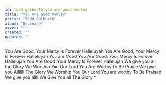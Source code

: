 ```yaml
---
id: todd-galberth-you-are-good-medley
title: "You Are Good Medley"
artist: "Todd Galberth"
album: "Decrease"
cover: ""
created: ""
updated: ""
---
```


You Are Good, Your Mercy Is Forever
Halleluyah
You Are Good, Your Mercy Is Forever
Halleluyah
You are Good
You Are Good, Your Mercy Is Forever
Hallelujah
You Are Good, Your Mercy Is Forever
Hallelujah
We give you all the Glory
We Worship You Our Lord
You Are Worthy To Be Praise
We give you Alllllll The Glory
We Worship You Our Lord
You are worthy To Be Praised
We give you allll
We Give You all The Glory
*